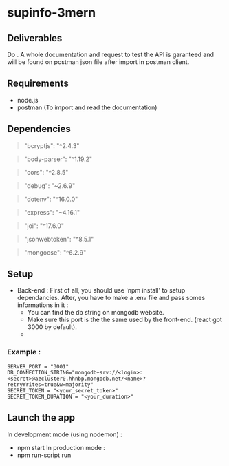 # supinfo-3mern

## Deliverables

Do .
A whole documentation and request to test the API is garanteed and will be found on postman json file after import in postman client.

## Requirements

- node.js
- postman (To import and read the documentation)

## Dependencies

> "bcryptjs": "^2.4.3"

> "body-parser": "^1.19.2"

> "cors": "^2.8.5"

> "debug": "~2.6.9"

> "dotenv": "^16.0.0"

> "express": "~4.16.1"

> "joi": "^17.6.0"

> "jsonwebtoken": "^8.5.1"

>  "mongoose": "^6.2.9"

## Setup

- Back-end :
First of all, you should use 'npm install' to setup dependancies.
After, you have to make a .env file and pass somes informations in it :
  - You can find the db string on mongodb website.
  - Make sure this port is the the same used by the front-end. (react got 3000 by default).
  - 
### Example :

```
SERVER_PORT = "3001"
DB_CONNECTION_STRING="mongodb+srv://<login>:<secret>@azcluster0.hhnbp.mongodb.net/<name>?retryWrites=true&w=majority" 
SECRET_TOKEN = "<your_secret_token>"
SECRET_TOKEN_DURATION = "<your_duration>"
```

## Launch the app

In development mode (using nodemon) :
- npm start
In production mode :
- npm run-script run
